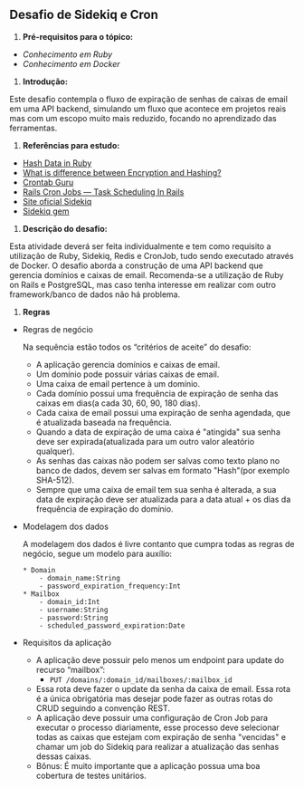 ## Desafio de Sidekiq e Cron

1. **Pré-requisitos para o tópico:**
- *Conhecimento em Ruby*
- *Conhecimento em Docker*
1. **Introdução:**

Este desafio contempla o fluxo de expiração de senhas de caixas de email em uma API backend, simulando um fluxo que acontece em projetos reais mas com um escopo muito mais reduzido, focando no aprendizado das ferramentas.

1. **Referências para estudo:**

- [Hash Data in Ruby](http://geekhmer.github.io/blog/2015/04/18/hash-data-in-ruby/)
- [What is difference between Encryption and Hashing?](https://www.encryptionconsulting.com/education-center/encryption-vs-hashing/)
- [Crontab Guru](https://crontab.guru/)
- [Rails Cron Jobs — Task Scheduling In Rails](https://medium.com/@hasnatraza.dev/rails-cron-jobs-task-scheduling-in-rails-f7662106feaa)
- [Site oficial Sidekiq](https://sidekiq.org/)
- [Sidekiq gem](https://github.com/sidekiq/sidekiq)

1. **Descrição do desafio:**

Esta atividade deverá ser feita individualmente e tem como requisito a utilização de Ruby, Sidekiq, Redis e CronJob, tudo sendo executado através de Docker. O desafio aborda a construção de uma API backend que gerencia domínios e caixas de email. Recomenda-se a utilização de Ruby on Rails e PostgreSQL, mas caso tenha interesse em realizar com outro framework/banco de dados não há problema.

1. **Regras**
- Regras de negócio
    
    Na sequência estão todos os “critérios de aceite” do desafio:
    
    - A aplicação gerencia domínios e caixas de email.
    - Um domínio pode possuir várias caixas de email.
    - Uma caixa de email pertence à um domínio.
    - Cada domínio possui uma frequência de expiração de senha das caixas em dias(a cada 30, 60, 90, 180 dias).
    - Cada caixa de email possui uma expiração de senha agendada, que é atualizada baseada na frequência.
    - Quando a data de expiração de uma caixa é "atingida" sua senha deve ser expirada(atualizada para um outro valor aleatório qualquer).
    - As senhas das caixas não podem ser salvas como texto plano no banco de dados, devem ser salvas em formato "Hash"(por exemplo SHA-512).
    - Sempre que uma caixa de email tem sua senha é alterada, a sua data de expiração deve ser atualizada para a data atual + os dias da frequência de expiração do domínio.
- Modelagem dos dados
    
    A modelagem dos dados é livre contanto que cumpra todas as regras de negócio, segue um modelo para auxílio:
    
    ```
    * Domain
    	- domain_name:String
    	- password_expiration_frequency:Int
    * Mailbox
    	- domain_id:Int
    	- username:String
    	- password:String
    	- scheduled_password_expiration:Date
    ```
    
- Requisitos da aplicação
    - A aplicação deve possuir pelo menos um endpoint para update do recurso “mailbox”:
        - `PUT /domains/:domain_id/mailboxes/:mailbox_id`
    - Essa rota deve fazer o update da senha da caixa de email. Essa rota é a única obrigatória mas desejar pode fazer as outras rotas do CRUD seguindo a convenção REST.
    - A aplicação deve possuir uma configuração de Cron Job para executar o processo diariamente, esse processo deve selecionar todas as caixas que estejam com expiração de senha "vencidas" e chamar um job do Sidekiq para realizar a atualização das senhas dessas caixas.
    - Bônus: É muito importante que a aplicação possua uma boa cobertura de testes unitários.